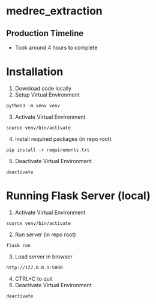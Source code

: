 # medrec_extraction

## Production Timeline
- Took around 4 hours to complete

# Installation
1) Download code locally
2) Setup Virtual Environment
```
python3 -m venv venv
```
3) Activate Virtual Environment
```
source venv/bin/activate
```
4) Install required packages (in repo root)
```
pip install -r requirements.txt
```
5) Deactivate Virtual Environment
```
deactivate
```


# Running Flask Server (local)

1) Activate Virtual Environment
```
source venv/bin/activate
```
2) Run server (in repo root)
```
flask run
```
3) Load server in browser
```
http://127.0.0.1:5000
```
4) CTRL+C to quit
5) Deactivate Virtual Environment
```
deactivate
```

